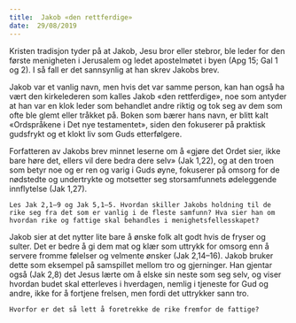 ```yaml
---
title:  Jakob «den rettferdige»
date:  29/08/2019
---
```


Kristen tradisjon tyder på at Jakob, Jesu bror eller stebror, ble leder for den første menigheten i Jerusalem og ledet apostelmøtet i byen (Apg 15; Gal 1 og 2). I så fall er det sannsynlig at han skrev Jakobs brev.

Jakob var et vanlig navn, men hvis det var samme person, kan han også ha vært den kirkelederen som kalles Jakob «den rettferdige», noe som antyder at han var en klok leder som behandlet andre riktig og tok seg av dem som ofte ble glemt eller tråkket på. Boken som bærer hans navn, er blitt kalt «Ordspråkene i Det nye testamentet», siden den fokuserer på praktisk gudsfrykt og et klokt liv som Guds etterfølgere.

Forfatteren av Jakobs brev minnet leserne om å «gjøre det Ordet sier, ikke bare høre det, ellers vil dere bedra dere selv» (Jak 1,22), og at den troen som betyr noe og er ren og varig i Guds øyne, fokuserer på omsorg for de nødstedte og undertrykte og motsetter seg storsamfunnets ødeleggende innflytelse (Jak 1,27).

`Les Jak 2,1–9 og Jak 5,1–5. Hvordan skiller Jakobs holdning til de rike seg fra det som er vanlig i de fleste samfunn? Hva sier han om hvordan rike og fattige skal behandles i menighetsfellesskapet?`

Jakob sier at det nytter lite bare å ønske folk alt godt hvis de fryser og sulter. Det er bedre å gi dem mat og klær som uttrykk for omsorg enn å servere fromme følelser og velmente ønsker (Jak 2,14–16). Jakob bruker dette som eksempel på samspillet mellom tro og gjerninger. Han gjentar også (Jak 2,8) det Jesus lærte om å elske sin neste som seg selv, og viser hvordan budet skal etterleves i hverdagen, nemlig i tjeneste for Gud og andre, ikke for å fortjene frelsen, men fordi det uttrykker sann tro.

`Hvorfor er det så lett å foretrekke de rike fremfor de fattige?`